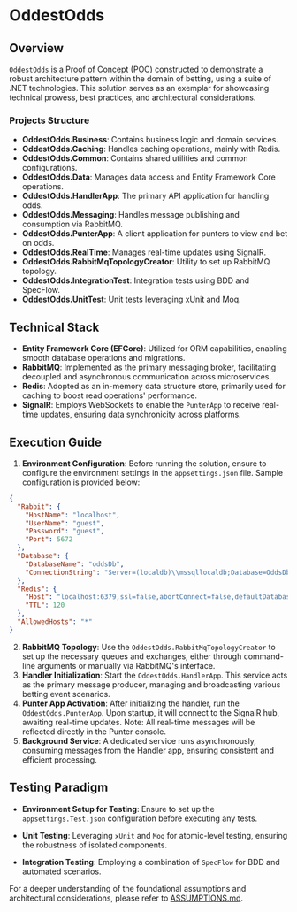 # OddestOdds

## Overview

`OddestOdds` is a Proof of Concept (POC) constructed to demonstrate a robust architecture pattern within the domain of betting, using a suite of .NET technologies. This solution serves as an exemplar for showcasing technical prowess, best practices, and architectural considerations.

### Projects Structure

- **OddestOdds.Business**: Contains business logic and domain services.
- **OddestOdds.Caching**: Handles caching operations, mainly with Redis.
- **OddestOdds.Common**: Contains shared utilities and common configurations.
- **OddestOdds.Data**: Manages data access and Entity Framework Core operations.
- **OddestOdds.HandlerApp**: The primary API application for handling odds.
- **OddestOdds.Messaging**: Handles message publishing and consumption via RabbitMQ.
- **OddestOdds.PunterApp**: A client application for punters to view and bet on odds.
- **OddestOdds.RealTime**: Manages real-time updates using SignalR.
- **OddestOdds.RabbitMqTopologyCreator**: Utility to set up RabbitMQ topology.
- **OddestOdds.IntegrationTest**: Integration tests using BDD and SpecFlow.
- **OddestOdds.UnitTest**: Unit tests leveraging xUnit and Moq.


## Technical Stack

- **Entity Framework Core (EFCore)**: Utilized for ORM capabilities, enabling smooth database operations and migrations.
- **RabbitMQ**: Implemented as the primary messaging broker, facilitating decoupled and asynchronous communication across microservices.
- **Redis**: Adopted as an in-memory data structure store, primarily used for caching to boost read operations' performance.
- **SignalR**: Employs WebSockets to enable the `PunterApp` to receive real-time updates, ensuring data synchronicity across platforms.

## Execution Guide

1. **Environment Configuration**: Before running the solution, ensure to configure the environment settings in the `appsettings.json` file. Sample configuration is provided below:

```json
{
  "Rabbit": {
    "HostName": "localhost",
    "UserName": "guest",
    "Password": "guest",
    "Port": 5672
  },
  "Database": {
    "DatabaseName": "oddsDb",
    "ConnectionString": "Server=(localdb)\\mssqllocaldb;Database=OddsDb;Trusted_Connection=True;MultipleActiveResultSets=true"
  },
  "Redis": {
    "Host": "localhost:6379,ssl=false,abortConnect=false,defaultDatabase=0",
    "TTL": 120
  },
  "AllowedHosts": "*"
}
```

2. **RabbitMQ Topology**: Use the `OddestOdds.RabbitMqTopologyCreator` to set up the necessary queues and exchanges, either through command-line arguments or manually via RabbitMQ's interface.
3. **Handler Initialization**: Start the `OddestOdds.HandlerApp`. This service acts as the primary message producer, managing and broadcasting various betting event scenarios.
4. **Punter App Activation**: After initializing the handler, run the `OddestOdds.PunterApp`. Upon startup, it will connect to the SignalR hub, awaiting real-time updates. Note: All real-time messages will be reflected directly in the Punter console.
5. **Background Service**: A dedicated service runs asynchronously, consuming messages from the Handler app, ensuring consistent and efficient processing.

## Testing Paradigm

- **Environment Setup for Testing**: Ensure to set up the `appsettings.Test.json` configuration before executing any tests.

- **Unit Testing**: Leveraging `xUnit` and `Moq` for atomic-level testing, ensuring the robustness of isolated components.

- **Integration Testing**: Employing a combination of `SpecFlow` for BDD and automated scenarios.

For a deeper understanding of the foundational assumptions and architectural considerations, please refer to [ASSUMPTIONS.md](ASSUMPTIONS.md).
